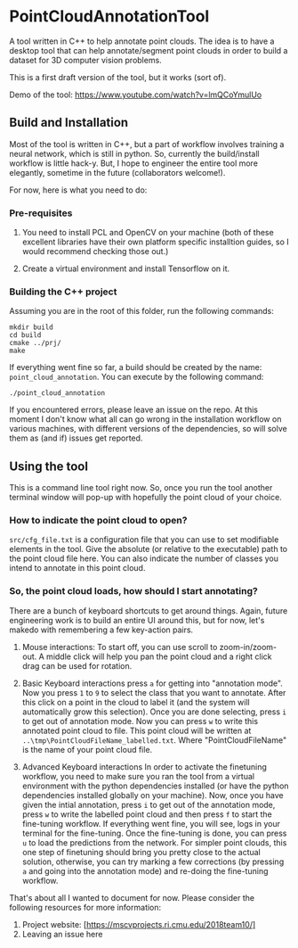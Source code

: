 # PointCloudAnnotationTool
A tool written in C++ to help annotate point clouds. The idea is to have a desktop tool that can help annotate/segment point clouds in order to build a dataset for 3D computer vision problems. 

This is a first draft version of the tool, but it works (sort of). 

Demo of the tool: https://www.youtube.com/watch?v=lmQCoYmulUo

## Build and Installation
Most of the tool is written in C++, but a part of workflow involves training a neural network, which is still in python. So, currently the build/install workflow is little hack-y. But, I hope to engineer the entire tool more elegantly, sometime in the future (collaborators welcome!).

For now, here is what you need to do:

### Pre-requisites
1. You need to install PCL and OpenCV on your machine (both of these excellent libraries have their own platform specific installtion guides, so I would recommend checking those out.)

2. Create a virtual environment and install Tensorflow on it. 

### Building the C++ project
Assuming you are in the root of this folder, run the following commands:

```
mkdir build
cd build
cmake ../prj/
make
```


If everything went fine so far, a build should be created by the name: ```point_cloud_annotation```. You can execute by the following command:

```
./point_cloud_annotation
```

If you encountered errors, please leave an issue on the repo. At this moment I don't know what all can go wrong in the installation workflow on various machines, with different versions of the dependencies, so will solve them as (and if) issues get reported.

## Using the tool
This is a command line tool right now. So, once you run the tool another terminal window will pop-up with hopefully the point cloud of your choice.

### How to indicate the point cloud to open?
```src/cfg_file.txt``` is a configuration file that you can use to set modifiable elements in the tool. Give the absolute (or relative to the executable) path to the point cloud file here. You can also indicate the number of classes you intend to annotate in this point cloud.

### So, the point cloud loads, how should I start annotating?
There are a bunch of keyboard shortcuts to get around things. Again, future engineering work is to build an entire UI around this, but for now, let's makedo with remembering a few key-action pairs. 

1. Mouse interactions:
To start off, you can use scroll to zoom-in/zoom-out. A middle click will help you pan the point cloud and a right click drag can be used for rotation. 

2. Basic Keyboard interactions
press `a` for getting into "annotation mode". Now you press `1` to `9` to select the class that you want to annotate. After this click on a point in the cloud to label it (and the system will automatically grow this selection). Once you are done selecting, press `i` to get out of annotation mode. Now you can press `w` to write this annotated point cloud to file. This point cloud will be written at `..\tmp\PointCloudFileName_labelled.txt`. Where "PointCloudFileName" is the name of your point cloud file. 

3. Advanced Keyboard interactions
In order to activate the finetuning workflow, you need to make sure you ran the tool from a virtual environment with the python dependencies installed (or have the python dependencies installed globally on your machine). Now, once you have given the intial annotation, press `i` to get out of the annotation mode, press `w` to write the labelled point cloud and then press `f` to start the fine-tuning workflow. If everything went fine, you will see, logs in your terminal for the fine-tuning. Once the fine-tuning is done, you can press `u` to load the predictions from the network. For simpler point clouds, this one step of finetuning should bring you pretty close to the actual solution, otherwise, you can try marking a few corrections (by pressing `a` and going into the annotation mode) and re-doing the fine-tuning workflow.

That's about all I wanted to document for now. Please consider the following resources for more information:

1. Project website: [https://mscvprojects.ri.cmu.edu/2018team10/]
2. Leaving an issue here
